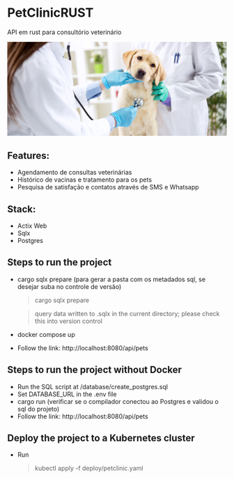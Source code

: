# PetClinicRUST
API em rust para consultório veterinário

![screenshot](assets/banner.png)

## Features:
- Agendamento de consultas veterinárias
- Histórico de vacinas e tratamento para os pets
- Pesquisa de satisfação e contatos através de SMS e Whatsapp

## Stack:
- Actix Web
- Sqlx
- Postgres

## Steps to run the project
- cargo sqlx prepare (para gerar a pasta com os metadados sql, se desejar suba no controle de versão)
  >  cargo sqlx prepare

  >  query data written to .sqlx in the current directory; please check this into version control

- docker compose up
- Follow the link:  http://localhost:8080/api/pets

## Steps to run the project without Docker
- Run the SQL script at  /database/create_postgres.sql
- Set DATABASE_URL in the .env file
- cargo run (verificar se o compilador conectou ao Postgres e validou o sql do projeto)
- Follow the link:  http://localhost:8080/api/pets

## Deploy the project to a Kubernetes cluster
- Run
    > kubectl apply -f deploy/petclinic.yaml
